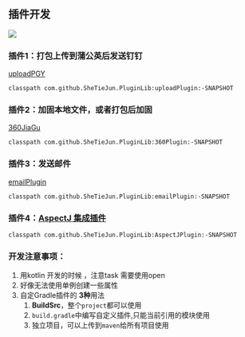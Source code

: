 ## 插件开发
[![](https://jitpack.io/v/SheTieJun/PluginLib.svg)](https://jitpack.io/#SheTieJun/PluginLib)

### 插件1：打包上传到蒲公英后发送钉钉 

[uploadPGY](uploadPlugin)
```
classpath com.github.SheTieJun.PluginLib:uploadPlugin:-SNAPSHOT
```
### 插件2：加固本地文件，或者打包后加固

[360JiaGu](360Plugin)
```
classpath com.github.SheTieJun.PluginLib:360Plugin:-SNAPSHOT
```

### 插件3：发送邮件

[emailPlugin](emailPlugin)
```
classpath com.github.SheTieJun.PluginLib:emailPlugin:-SNAPSHOT
```

### 插件4：[AspectJ 集成插件](AspectJPlugin)
```
classpath com.github.SheTieJun.PluginLib:AspectJPlugin:-SNAPSHOT
```


### 开发注意事项：
1. 用kotlin 开发的时候 ，注意task 需要使用open
2. 好像无法使用单例创建一些属性
3. 自定Gradle插件的 **3种**用法 
   1. **BuildSrc**，整个`project`都可以使用
   2. `build.gradle`中编写自定义插件,只能当前引用的模块使用
   3. 独立项目，可以上传到`maven`给所有项目使用

